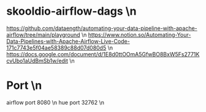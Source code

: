 # skooldio-airflow-dags \n
https://github.com/dataength/automating-your-data-pipeline-with-apache-airflow/tree/main/playground \n
https://www.notion.so/Automating-Your-Data-Pipelines-with-Apache-Airflow-Live-Code-171c7743e5f04ae58389c88d07d080d5 \n
https://docs.google.com/document/d/1E8d0ttOOmA5GfwBO8BxW5Fs2771KcvUbo1aUdBmSb1w/edit \n

# Port \n
airflow port 8080 \n
hue port 32762 \n
